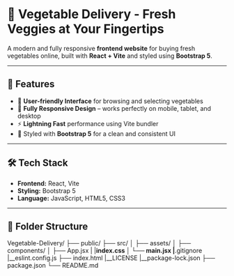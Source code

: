 # 🥦 Vegetable Delivery - Fresh Veggies at Your Fingertips

A modern and fully responsive **frontend website** for buying fresh vegetables online, built with **React + Vite** and styled using **Bootstrap 5**.

---

## 🚀 Features

- 🛒 **User-friendly Interface** for browsing and selecting vegetables
- 📱 **Fully Responsive Design** – works perfectly on mobile, tablet, and desktop
- ⚡ **Lightning Fast** performance using Vite bundler
- 🎨 Styled with **Bootstrap 5** for a clean and consistent UI

---

## 🛠️ Tech Stack

- **Frontend:** React, Vite
- **Styling:** Bootstrap 5
- **Language:** JavaScript, HTML5, CSS3

---

## 📂 Folder Structure

Vegetable-Delivery/
├── public/
├── src/
│ ├── assets/
│ ├── components/
│ ├── App.jsx
| |__index.css
│ └── main.jsx
|__.gitignore
|__eslint.config.js
├── index.html
|__LICENSE
|__package-lock.json
├── package.json
└── README.md


